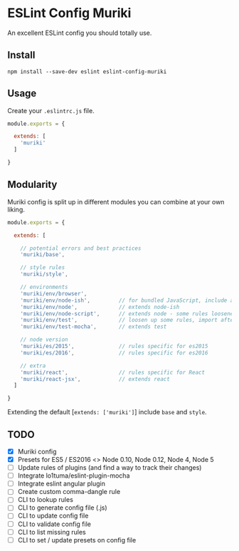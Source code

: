 # ESLint Config Muriki

An excellent ESLint config you should totally use.

## Install

```
npm install --save-dev eslint eslint-config-muriki
```

## Usage

Create your `.eslintrc.js` file.

```javascript
module.exports = {

  extends: [
    'muriki'
  ]

}
```

## Modularity

Muriki config is split up in different modules you can combine at your own liking.

```javascript
module.exports = {

  extends: [

    // potential errors and best practices
    'muriki/base',

    // style rules
    'muriki/style',

    // environments
    'muriki/env/browser',
    'muriki/env/node-ish',         // for bundled JavaScript, include after browser for looser rules
    'muriki/env/node',             // extends node-ish
    'muriki/env/node-script',      // extends node - some rules loosened up
    'muriki/env/test',             // loosen up some rules, import after node/browser
    'muriki/env/test-mocha',       // extends test

    // node version
    'muriki/es/2015',              // rules specific for es2015
    'muriki/es/2016',              // rules specific for es2016

    // extra
    'muriki/react',                // rules specific for React
    'muriki/react-jsx',            // extends react
  ]

}
```

Extending the default [`extends: ['muriki']`] include `base` and `style`.

## TODO

- [X] Muriki config
- [X] Presets for ES5 / ES2016 <> Node 0.10, Node 0.12, Node 4, Node 5
- [ ] Update rules of plugins (and find a way to track their changes)
- [ ] Integrate lo1tuma/eslint-plugin-mocha
- [ ] Integrate eslint angular plugin
- [ ] Create custom comma-dangle rule
- [ ] CLI to lookup rules
- [ ] CLI to generate config file (.js)
- [ ] CLI to update config file
- [ ] CLI to validate config file
- [ ] CLI to list missing rules
- [ ] CLI to set / update presets on config file
